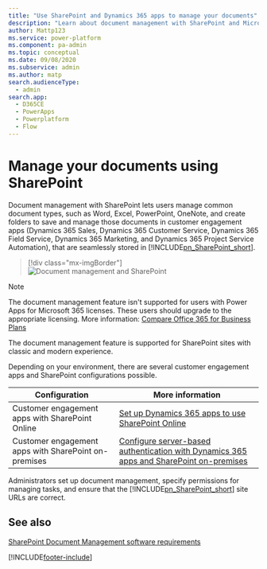 ```yaml
---
title: "Use SharePoint and Dynamics 365 apps to manage your documents"
description: "Learn about document management with SharePoint and Microsoft Dynamics 365 customer engagement apps." 
author: Mattp123
ms.service: power-platform
ms.component: pa-admin
ms.topic: conceptual
ms.date: 09/08/2020
ms.subservice: admin
ms.author: matp
search.audienceType: 
  - admin
search.app:
  - D365CE
  - PowerApps
  - Powerplatform
  - Flow
---
```

# Manage your documents using SharePoint

Document management with SharePoint lets users manage common document types, such as Word, Excel, PowerPoint, OneNote, and create folders to save and manage those documents in customer engagement apps (Dynamics 365 Sales, Dynamics 365 Customer Service, Dynamics 365 Field Service, Dynamics 365 Marketing, and Dynamics 365 Project Service Automation), that are seamlessly stored in [!INCLUDE[pn_SharePoint_short](../includes/pn-sharepoint-short.md)]. 

> [!div class="mx-imgBorder"] 
> ![Document management and SharePoint](media/sp-ce-doc-management.png "Document management and SharePoint")

> [!NOTE]
> The document management feature isn't supported for users with Power Apps for Microsoft 365 licenses. These users should upgrade to the appropriate licensing. More information: [Compare Office 365 for Business Plans](https://www.microsoft.com/en-us/microsoft-365/business/compare-more-office-365-for-business-plans) 
> 
> The document management feature is supported for SharePoint sites with classic and modern experience.

Depending on your environment, there are several customer engagement apps and SharePoint configurations possible. 

|Configuration  |More information  |
|---------|---------|
|Customer engagement apps with SharePoint Online  |  [Set up Dynamics 365 apps to use SharePoint Online](set-up-dynamics-365-online-to-use-sharepoint-online.md)    |
|Customer engagement apps with SharePoint on-premises     | [Configure server-based authentication with Dynamics 365 apps and SharePoint on-premises](configure-server-based-authentication-sharepoint-on-premises.md)        |

Administrators set up document management, specify permissions for managing tasks, and ensure that the [!INCLUDE[pn_SharePoint_short](../includes/pn-sharepoint-short.md)] site URLs are correct.  
  
## See also
[SharePoint Document Management software requirements](sharepoint-document-management-software-requirements.md) <br />


[!INCLUDE[footer-include](../includes/footer-banner.md)]

